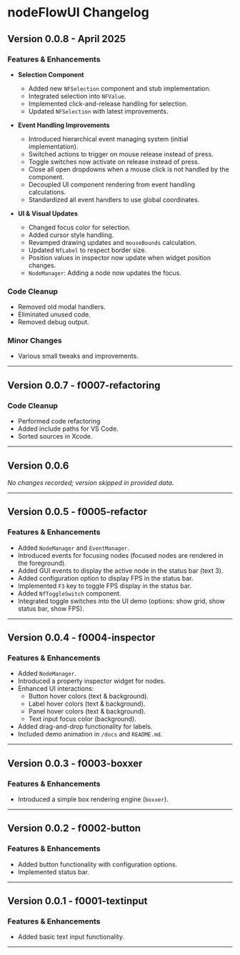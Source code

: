 
# nodeFlowUI Changelog

## Version 0.0.8 - April 2025
### Features & Enhancements
- **Selection Component**  
  - Added new `NFSelection` component and stub implementation.  
  - Integrated selection into `NFValue`.  
  - Implemented click-and-release handling for selection.  
  - Updated `NFSelection` with latest improvements.  

- **Event Handling Improvements**  
  - Introduced hierarchical event managing system (initial implementation).  
  - Switched actions to trigger on mouse release instead of press.  
  - Toggle switches now activate on release instead of press.  
  - Close all open dropdowns when a mouse click is not handled by the component.  
  - Decoupled UI component rendering from event handling calculations.  
  - Standardized all event handlers to use global coordinates.  

- **UI & Visual Updates**  
  - Changed focus color for selection.  
  - Added cursor style handling.  
  - Revamped drawing updates and `mouseBounds` calculation.  
  - Updated `NfLabel` to respect border size.  
  - Position values in inspector now update when widget position changes.  
  - `NodeManager`: Adding a node now updates the focus.  

### Code Cleanup
- Removed old modal handlers.  
- Eliminated unused code.  
- Removed debug output.  

### Minor Changes
- Various small tweaks and improvements.  

---

## Version 0.0.7 - f0007-refactoring
### Code Cleanup
- Performed code refactoring 
- Added include paths for VS Code.  
- Sorted sources in Xcode.  

---

## Version 0.0.6
*No changes recorded; version skipped in provided data.*

---

## Version 0.0.5 - f0005-refactor
### Features & Enhancements
- Added `NodeManager` and `EventManager`.  
- Introduced events for focusing nodes (focused nodes are rendered in the foreground).  
- Added GUI events to display the active node in the status bar (text 3).  
- Added configuration option to display FPS in the status bar.  
- Implemented `F3` key to toggle FPS display in the status bar.  
- Added `NfToggleSwitch` component.  
- Integrated toggle switches into the UI demo (options: show grid, show status bar, show FPS).  

---

## Version 0.0.4 - f0004-inspector
### Features & Enhancements
- Added `NodeManager`.  
- Introduced a property inspector widget for nodes.  
- Enhanced UI interactions:  
  - Button hover colors (text & background).  
  - Label hover colors (text & background).  
  - Panel hover colors (text & background).  
  - Text input focus color (background).  
- Added drag-and-drop functionality for labels.  
- Included demo animation in `/docs` and `README.md`.  

---

## Version 0.0.3 - f0003-boxxer
### Features & Enhancements
- Introduced a simple box rendering engine (`boxxer`).  

---

## Version 0.0.2 - f0002-button
### Features & Enhancements
- Added button functionality with configuration options.  
- Implemented status bar.  

---

## Version 0.0.1 - f0001-textinput
### Features & Enhancements
- Added basic text input functionality.  

---